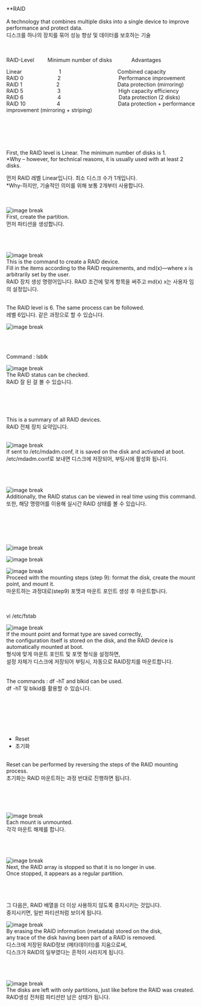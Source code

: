 **RAID<br>
<br>
A technology that combines multiple disks into a single device to improve performance and protect data.<br>
디스크를 하나의 장치를 묶어 성능 향상 및 데이터를 보호하는 기술<br>
<Br>
<Br>

RAID-Level&nbsp;&nbsp;&nbsp;&nbsp;&nbsp;&nbsp;&nbsp;&nbsp;&nbsp;Minimum number of disks&nbsp;&nbsp;&nbsp;&nbsp;&nbsp;&nbsp;&nbsp;&nbsp;&nbsp;&nbsp;&nbsp;&nbsp;&nbsp;Advantages<br>

Linear   	&nbsp;&nbsp;&nbsp;&nbsp;&nbsp;&nbsp;&nbsp;&nbsp;&nbsp;&nbsp;&nbsp;&nbsp;&nbsp;&nbsp;&nbsp;&nbsp;&nbsp;&nbsp;&nbsp;&nbsp;&nbsp;&nbsp;&nbsp;&nbsp;1&nbsp;&nbsp;&nbsp;&nbsp;&nbsp;&nbsp;&nbsp;&nbsp;&nbsp;   &nbsp;&nbsp;&nbsp;&nbsp;&nbsp;&nbsp;&nbsp;&nbsp;&nbsp;&nbsp;&nbsp;&nbsp;&nbsp;&nbsp;&nbsp;&nbsp;&nbsp;&nbsp;&nbsp;&nbsp;&nbsp;&nbsp;&nbsp;&nbsp;&nbsp;&nbsp;&nbsp;     Combined capacity<br>
RAID 0	 &nbsp;&nbsp;&nbsp;&nbsp;&nbsp;&nbsp;&nbsp;&nbsp;&nbsp;&nbsp;&nbsp;&nbsp;&nbsp;&nbsp;&nbsp;&nbsp;&nbsp;&nbsp;&nbsp;&nbsp;&nbsp;&nbsp;2	     &nbsp;&nbsp;&nbsp;&nbsp;&nbsp;&nbsp;&nbsp;&nbsp;&nbsp;     &nbsp;&nbsp;&nbsp;&nbsp;&nbsp;&nbsp;&nbsp;&nbsp;&nbsp;&nbsp;&nbsp;&nbsp;&nbsp;&nbsp;&nbsp;&nbsp;&nbsp;&nbsp;&nbsp;&nbsp;&nbsp;&nbsp;&nbsp;&nbsp;&nbsp;&nbsp;&nbsp;   Performance improvement<br>
RAID 1           &nbsp;&nbsp;&nbsp;&nbsp;&nbsp;&nbsp;&nbsp;&nbsp;&nbsp;&nbsp;&nbsp;&nbsp; &nbsp;&nbsp;&nbsp;&nbsp;&nbsp;&nbsp;&nbsp;&nbsp;&nbsp;2 	    &nbsp;&nbsp;&nbsp;&nbsp;&nbsp;&nbsp;&nbsp;&nbsp;&nbsp;    &nbsp;&nbsp;&nbsp;&nbsp;&nbsp;&nbsp;&nbsp;&nbsp;&nbsp;&nbsp;&nbsp;&nbsp;&nbsp;&nbsp;&nbsp;&nbsp;&nbsp;&nbsp;&nbsp;&nbsp;&nbsp;&nbsp;&nbsp;&nbsp;&nbsp;&nbsp;&nbsp;   Data protection (mirroring)<br>
RAID 5        &nbsp;&nbsp;&nbsp;&nbsp;&nbsp;&nbsp;&nbsp;&nbsp;&nbsp;&nbsp;&nbsp;&nbsp;&nbsp;&nbsp;&nbsp;&nbsp;&nbsp;&nbsp;&nbsp;&nbsp;&nbsp;&nbsp;3	      &nbsp;&nbsp;&nbsp;&nbsp;&nbsp;&nbsp;&nbsp;&nbsp;&nbsp;    &nbsp;&nbsp;&nbsp;&nbsp;&nbsp;&nbsp;&nbsp;&nbsp;&nbsp;&nbsp;&nbsp;&nbsp;&nbsp;&nbsp;&nbsp;&nbsp;&nbsp;&nbsp;&nbsp;&nbsp;&nbsp;&nbsp;&nbsp;&nbsp;&nbsp;&nbsp;&nbsp;  High capacity efficiency<br>
RAID 6           &nbsp;&nbsp;&nbsp;&nbsp;&nbsp;&nbsp;&nbsp;&nbsp;&nbsp; &nbsp;&nbsp;&nbsp;&nbsp;&nbsp;&nbsp;&nbsp;&nbsp;&nbsp;&nbsp;&nbsp;&nbsp;4	       &nbsp;&nbsp;&nbsp;&nbsp;&nbsp;&nbsp;&nbsp;&nbsp;&nbsp;   &nbsp;&nbsp;&nbsp;&nbsp;&nbsp;&nbsp;&nbsp;&nbsp;&nbsp;&nbsp;&nbsp;&nbsp;&nbsp;&nbsp;&nbsp;&nbsp;&nbsp;&nbsp;&nbsp;&nbsp;&nbsp;&nbsp;&nbsp;&nbsp;&nbsp;&nbsp;&nbsp;  Data protection (2 disks)<br>
RAID 10          &nbsp;&nbsp;&nbsp;&nbsp;&nbsp;&nbsp;&nbsp;&nbsp;&nbsp;&nbsp; &nbsp;&nbsp;&nbsp;&nbsp;&nbsp;&nbsp;&nbsp;&nbsp;&nbsp;4	       &nbsp;&nbsp;&nbsp;&nbsp;&nbsp;&nbsp;&nbsp;&nbsp;&nbsp;   &nbsp;&nbsp;&nbsp;&nbsp;&nbsp;&nbsp;&nbsp;&nbsp;&nbsp;&nbsp;&nbsp;&nbsp;&nbsp;&nbsp;&nbsp;&nbsp;&nbsp;&nbsp;&nbsp;&nbsp;&nbsp;&nbsp;&nbsp;&nbsp;&nbsp;&nbsp;&nbsp; Data protection + performance improvement (mirroring + striping)<br>

<br>
<Br>
<br>
<br>





First, the RAID level is Linear. The minimum number of disks is 1.<br>
*Why – however, for technical reasons, it is usually used with at least 2 disks.<br>

먼저 RAID 레벨 Linear입니다. 최소 디스크 수가 1개입니다.<br>
*Why-하지만, 기술적인 의미를 위해 보통 2개부터 사용합니다.<br>
<br>
<br>


![image break](../Pictur/step10/raid1.png)<br>
First, create the partition.<br>
먼저 파티션을 생성합니다.<br>
<br>
<br>
<Br>

![image break](../Pictur/step10/raid2.png)<br>
This is the command to create a RAID device.<br>
Fill in the items according to the RAID requirements, and md(x)—where x is arbitrarily set by the user.<br>
RAID 장치 생성 명령어입니다. RAID 조건에 맞게 항목을 써주고 md(x) x는 사용자 임의 설정입니다. <br>

<br>
The RAID level is 6. The same process can be followed.<br>
레벨 6입니다. 같은 과정으로 할 수 있습니다.<br>

![image break](../Pictur/step10/raid3.png)<br>

<br>
<Br>

Command : lsblk

![image break](../Pictur/step10/raid4.png)<br>
The RAID status can be checked.<br>
RAID 잘 된 걸 볼 수 있습니다.<br>



<br>
<Br>
<Br>
<br>
This is a summary of all RAID devices.<br>
RAID 전체 장치 요약입니다.<br>
<br>

![image break](../Pictur/step10/raid5.png)<br>
If sent to /etc/mdadm.conf, it is saved on the disk and activated at boot.<br>
/etc/mdadm.conf로 보내면 디스크에 저장되어, 부팅시에 활성화 됩니다. <BR>
<br>
<br>
<Br>


![image break](../Pictur/step10/raid6.png)<br>
Additionally, the RAID status can be viewed in real time using this command.<br>
또한, 해당 명령어를 이용해 실시간 RAID 상태를 볼 수 있습니다.<br>
<br>
<br>
<br>
<Br>
<br>


![image break](../Pictur/step10/raid7.png)<br>


![image break](../Pictur/step10/raid8.png)<br>



![image break](../Pictur/step10/raid9.png)<br>
Proceed with the mounting steps (step 9): format the disk, create the mount point, and mount it.<br>
마운트하는 과정대로(step9) 포맷과 마운트 포인트 생성 후 마운트합니다.<br>
<br>
<Br>


vi /etc/fstab

![image break](../Pictur/step10/raid10.png)<br>
If the mount point and format type are saved correctly, <br>
the configuration itself is stored on the disk, and the RAID device is automatically mounted at boot.<br>
형식에 맞게 마운트 포인트 및 포맷 형식을 설정하면,<br>
설정 자체가 디스크에 저장되어 부팅시, 자동으로 RAID장치를 마운트합니다.<br>
<br>
<Br>
The commands : df -hT and blkid can be used.<br>
df -hT 및 blkid를 활용할 수 있습니다.<br>
<br>
<Br>
<Br>
<Br>
<Br>
<Br>




* Reset<br>
* 초기화<br>
<br>
Reset can be performed by reversing the steps of the RAID mounting process.<br>
초기화는 RAID 마운트하는 과정 반대로 진행하면 됩니다.<br>
<br>
<Br>
<Br>
<Br>


![image break](../Pictur/step10/raid11.png)<br>
Each mount is unmounted.<br>
각각 마운트 해제를 합니다.<br>
<Br>
<Br>
<Br>




![image break](../Pictur/step10/raid12.png)<br>
Next, the RAID array is stopped so that it is no longer in use.<br>
Once stopped, it appears as a regular partition.<br>
<Br>
<Br>
<Br>



그 다음은, RAID 배열을 더 이상 사용하지 않도록 중지시키는 것입니다.<br>
중지시키면, 일반 파티션처럼 보이게 됩니다.<br>

![image break](../Pictur/step10/raid13.png)<br>
By erasing the RAID information (metadata) stored on the disk,<br>
any trace of the disk having been part of a RAID is removed.<br>
디스크에 저장된 RAID정보 (메타데이터)를 지움으로써,<br> 
디스크가 RAID의 일부였다는 흔적이 사라지게 됩니다.<br>
<br>
<br>
<Br>


![image break](../Pictur/step10/raid14.png)<br>
The disks are left with only partitions, just like before the RAID was created.<br>
RAID생성 전처럼 파티션만 남은 상태가 됩니다.<br>


